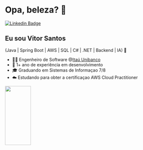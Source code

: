 <h1>Opa, beleza? 👋</h1>

[![Linkedin Badge](https://img.shields.io/badge/-LinkedIn-6633cc?style=flat-square&logo=Linkedin&logoColor=white&link=https://www.linkedin.com/in/vitor-santos-alves/)](https://www.linkedin.com/in/vitor-santos-alves/)

## Eu sou Vitor Santos
(Java | Spring Boot | AWS | SQL | C# | .NET | Backend | IA) 🚀
- 👩‍💻 Engenheiro de Software @[Itaú Unibanco](https://www.itau.com.br/)
- 🧠 1+ ano de experiência em desenvolvimento
- 🎓 Graduando em Sistemas de Informaçao 7/8
- ☁️ Estudando para obter a certificaçao AWS Cloud Practitioner

<div align="left">
  
  <img width="41%" height="195px" src="https://github-readme-stats.vercel.app/api/top-langs/?username=vitxr10&layout=compact&hide_border=true&title_color=8f00ff&text_color=ffffff&bg_color=0d1117" />
  
 </div>

